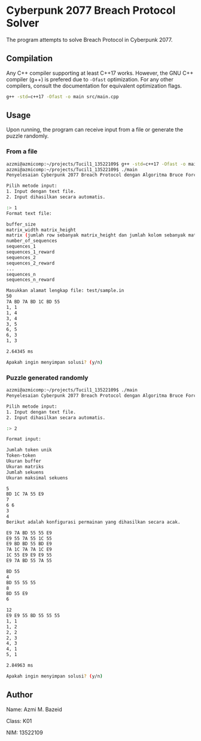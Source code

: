 # Cyberpunk 2077 Breach Protocol Solver

The program attempts to solve Breach Protocol in Cyberpunk 2077.


## Compilation

Any C++ compiler supporting at least C++17 works. However, the GNU C++ compiler (g++) is prefered due to `-Ofast` optimization. For any other compilers, consult the documentation for equivalent optimization flags.


```bash
g++ -std=c++17 -Ofast -o main src/main.cpp
```

## Usage

Upon running, the program can receive input from a file or generate the puzzle randomly. 


### From a file
```bash
azzmi@azmicomp:~/projects/Tucil1_13522109$ g++ -std=c++17 -Ofast -o main src/main.cpp
azzmi@azmicomp:~/projects/Tucil1_13522109$ ./main 
Penyelesaian Cyberpunk 2077 Breach Protocol dengan Algoritma Bruce Force.

Pilih metode input:
1. Input dengan text file.
2. Input dihasilkan secara automatis.

:> 1
Format text file:

buffer_size
matrix_width matrix_height
matrix (jumlah row sebanyak matrix_height dan jumlah kolom sebanyak matrix_width)
number_of_sequences
sequences_1
sequences_1_reward
sequences_2
sequences_2_reward
...
sequences_n
sequences_n_reward

Masukkan alamat lengkap file: test/sample.in
50
7A BD 7A BD 1C BD 55 
1, 1
1, 4
3, 4
3, 5
6, 5
6, 3
1, 3

2.64345 ms

Apakah ingin menyimpan solusi? (y/n)
```

### Puzzle generated randomly
```bash
azzmi@azmicomp:~/projects/Tucil1_13522109$ ./main 
Penyelesaian Cyberpunk 2077 Breach Protocol dengan Algoritma Bruce Force.

Pilih metode input:
1. Input dengan text file.
2. Input dihasilkan secara automatis.

:> 2

Format input:

Jumlah token unik
Token-token
Ukuran buffer
Ukuran matriks
Jumlah sekuens
Ukuran maksimal sekuens

5
BD 1C 7A 55 E9
7
6 6
3
4
Berikut adalah konfigurasi permainan yang dihasilkan secara acak.

E9 7A BD 55 55 E9 
E9 55 7A 55 1C 55 
E9 BD BD 55 BD E9 
7A 1C 7A 7A 1C E9 
1C 55 E9 E9 E9 55 
E9 7A BD 55 7A 55 

BD 55 
4
BD 55 55 55 
8
BD 55 E9 
6

12
E9 E9 55 BD 55 55 55 
1, 1
1, 2
2, 2
2, 3
4, 3
4, 1
5, 1

2.84963 ms

Apakah ingin menyimpan solusi? (y/n)
```



## Author

Name: Azmi M. Bazeid

Class: K01

NIM: 13522109